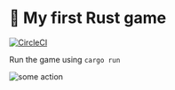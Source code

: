 # 🐜 My first Rust game

[![CircleCI](https://circleci.com/gh/AXDOOMER/rust-game.svg?style=svg)](https://circleci.com/gh/AXDOOMER/rust-game)

Run the game using `cargo run`

![some action](https://user-images.githubusercontent.com/6194072/80069719-d8693a80-850f-11ea-89cf-b6b1cdacce1f.gif)
